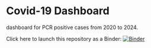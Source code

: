 # Covid-19 Dashboard
 dashboard for PCR positive cases from 2020 to 2024.

Click here to launch this repository as a Binder:
[![Binder](https://mybinder.org/badge_logo.svg)](https://mybinder.org/v2/gh/chaek0115/Covid-19-Dashboard/HEAD?urlpath=voila%2Frender%2FPCR-dashboard.ipynb)

